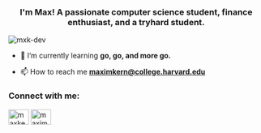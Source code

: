 <h3 align="center">I'm Max! A passionate computer science student, finance enthusiast, and a tryhard student.</h3>

<p align="left"> <img src="https://komarev.com/ghpvc/?username=mxk-dev&label=Profile%20views&color=0e75b6&style=flat" alt="mxk-dev" /> </p>

- 🌱 I’m currently learning **go, go, and more go.**

- 📫 How to reach me **maximkern@college.harvard.edu**

<h3 align="left">Connect with me:</h3>
<p align="left">
<a href="https://linkedin.com/in/maxkern" target="blank"><img align="center" src="https://raw.githubusercontent.com/rahuldkjain/github-profile-readme-generator/master/src/images/icons/Social/linked-in-alt.svg" alt="maxkern" height="30" width="40" /></a>
<a href="https://instagram.com/maxim.kern" target="blank"><img align="center" src="https://raw.githubusercontent.com/rahuldkjain/github-profile-readme-generator/master/src/images/icons/Social/instagram.svg" alt="maxim.kern" height="30" width="40" /></a>
</p>
